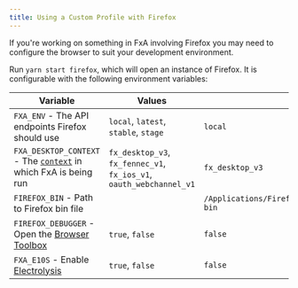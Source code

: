 ```yaml
---
title: Using a Custom Profile with Firefox
---
```


If you're working on something in FxA involving Firefox you may need to configure the browser to suit your development environment.

Run `yarn start firefox`, which will open an instance of Firefox. It is configurable with the following environment variables:

| Variable | Values | Default |
| ---- | --------------- | --- |
| `FXA_ENV` - The API endpoints Firefox should use | `local`, `latest`, `stable`, `stage` | `local` |
| `FXA_DESKTOP_CONTEXT` - The [`context`](https://github.com/mozilla/fxa/blob/main/packages/fxa-content-server/docs/query-params.md#context) in which FxA is being run | `fx_desktop_v3`, `fx_fennec_v1`, `fx_ios_v1`, `oauth_webchannel_v1` | `fx_desktop_v3` |
| `FIREFOX_BIN` - Path to Firefox bin file | | `/Applications/FirefoxNightly.app/Contents/MacOS/firefox-bin` |
| `FIREFOX_DEBUGGER` - Open the [Browser Toolbox](https://developer.mozilla.org/en-US/docs/Tools/Browser_Toolbox) | `true`, `false` | `false` |
| `FXA_E10S` - Enable [Electrolysis](https://wiki.mozilla.org/Electrolysis) | `true`, `false` | `false` |
